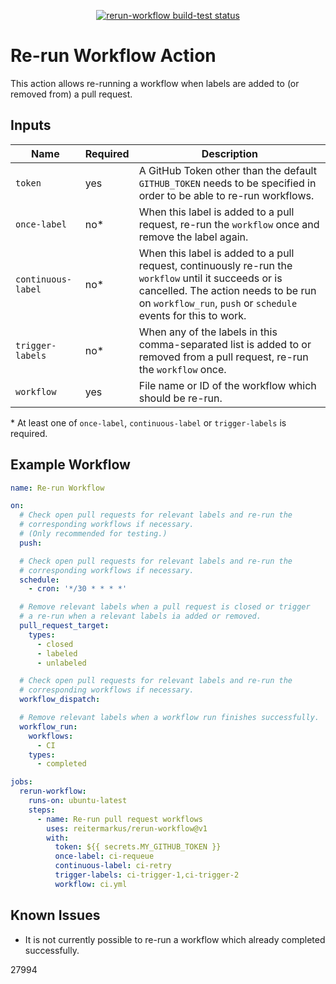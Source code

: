 <p align="center">
  <a href="https://github.com/reitermarkus/rerun-workflow/actions"><img alt="rerun-workflow build-test status" src="https://github.com/reitermarkus/rerun-workflow/workflows/build-test/badge.svg"></a>
</p>


# Re-run Workflow Action

This action allows re-running a workflow when labels are added to (or removed from) a pull request.


## Inputs

| Name | Required  | Description |
|------|-----------|-------------|
| `token` | yes | A GitHub Token other than the default `GITHUB_TOKEN` needs to be specified in order to be able to re-run workflows. |
| `once-label` | no\* | When this label is added to a pull request, re-run the `workflow` once and remove the label again. |
| `continuous-label` | no\* | When this label is added to a pull request, continuously re-run the `workflow` until it succeeds or is cancelled. The action needs to be run on `workflow_run`, `push` or `schedule` events for this to work. |
| `trigger-labels` | no\* | When any of the labels in this comma-separated list is added to or removed from a pull request, re-run the `workflow` once. |
| `workflow` | yes | File name or ID of the workflow which should be re-run. |

\* At least one of `once-label`, `continuous-label` or `trigger-labels` is required.


## Example Workflow

```yml
name: Re-run Workflow

on:
  # Check open pull requests for relevant labels and re-run the
  # corresponding workflows if necessary.
  # (Only recommended for testing.)
  push:

  # Check open pull requests for relevant labels and re-run the
  # corresponding workflows if necessary.
  schedule:
    - cron: '*/30 * * * *'

  # Remove relevant labels when a pull request is closed or trigger
  # a re-run when a relevant labels ia added or removed.
  pull_request_target:
    types:
      - closed
      - labeled
      - unlabeled

  # Check open pull requests for relevant labels and re-run the
  # corresponding workflows if necessary.
  workflow_dispatch:

  # Remove relevant labels when a workflow run finishes successfully.
  workflow_run:
    workflows:
      - CI
    types:
      - completed

jobs:
  rerun-workflow:
    runs-on: ubuntu-latest
    steps:
      - name: Re-run pull request workflows
        uses: reitermarkus/rerun-workflow@v1
        with:
          token: ${{ secrets.MY_GITHUB_TOKEN }}
          once-label: ci-requeue
          continuous-label: ci-retry
          trigger-labels: ci-trigger-1,ci-trigger-2
          workflow: ci.yml
```


## Known Issues

- It is not currently possible to re-run a workflow which already completed successfully.

27994
